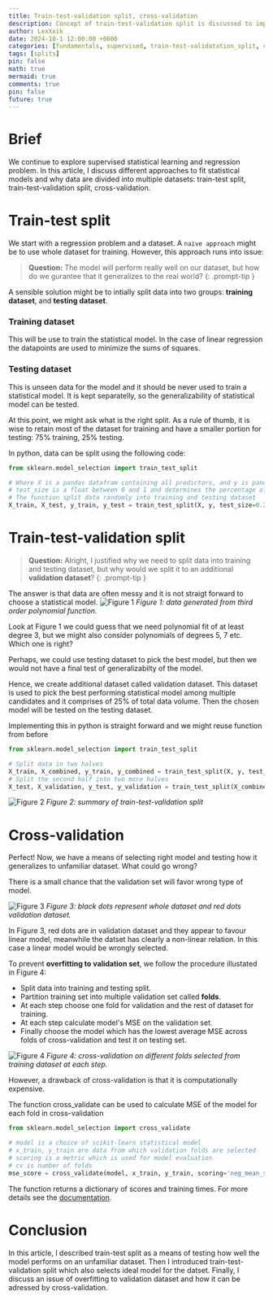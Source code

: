```yaml
---
title: Train-test-validation split, cross-validation
description: Concept of train-test-validation split is discussed to improve model performance. In addition, a related concept of cross-validation is discussed.
author: LexXxik
date: 2024-10-1 12:00:00 +0000
categories: [fundamentals, supervised, train-test-validatation_split, cross-validation]
tags: [splits]
pin: false
math: true
mermaid: true
comments: true
pin: false
future: true
---
```


# Brief
We continue to explore supervised statistical learning and regression problem. In this article, I discuss different approaches to fit statistical models and why data are divided into multiple datasets: train-test split, train-test-validation split, cross-validation.

# Train-test split

We start with a regression problem and a dataset. A ``naive approach`` might be to use whole dataset for training. However, this approach runs into issue:

> **Question:** The model will perform really well on our dataset, but how do we gurantee that it generalizes to the real world?
{: .prompt-tip }

A sensible solution might be to intially split data into two groups: **training dataset**, and **testing dataset**.

### Training dataset
This will be use to train the statistical model. In the case of linear regression the datapoints are used to minimize the sums of squares. 

### Testing dataset
This is unseen data for the model and it should be never used to train a statistical model. It is kept separatelly, so the generalizability of statistical model can be tested.

At this point, we might ask what is the right split. As a rule of thumb, it is wise to retain most of the dataset for training and have a smaller portion for testing: 75% training, 25% testing.

In python, data can be split using the following code:

```python
from sklearn.model_selection import train_test_split

# Where X is a pandas datafram containing all predictors, and y is pandas series containing all dependent variables
# test_size is a float between 0 and 1 and determines the percentage of split.
# The function split data randomly into training and testing dataset
X_train, X_test, y_train, y_test = train_test_split(X, y, test_size=0.25)
```

# Train-test-validation split

> **Question:** Alright, I justified why we need to split data into training and testing dataset, but why would we split it to an additional **validation dataset**?
{: .prompt-tip }

The answer is that data are often messy and it is not straigt forward to choose a statistical model. 
![Figure 1](../blog_images/2024-10-1/data.png)
_Figure 1: data generated from third order polynomial function._

Look at Figure 1 we could guess that we need polynomial fit of at least degree 3, but we might also consider polynomials of degrees 5, 7 etc. Which one is right? 

Perhaps, we could use testing dataset to pick the best model, but then we would not have a final test of generalizabilty of the model.

Hence, we create additional dataset called validation dataset. This dataset is used to pick the best performing statistical model among multiple candidates and it comprises of 25% of total data volume. Then the chosen model will be tested on the testing dataset.

Implementing this in python is straight forward and we might reuse function from before
```python
from sklearn.model_selection import train_test_split

# Split data in two halves
X_train, X_combined, y_train, y_combined = train_test_split(X, y, test_size=0.5)
# Split the second half into two more halves
X_test, X_validation, y_test, y_validation = train_test_split(X_combined, y_combined, test_size=0.5)
```
![Figure 2](../blog_images/2024-10-1/train-test-validation.png)
_Figure 2: summary of train-test-validation split_

# Cross-validation

Perfect! Now, we have a means of selecting right model and testing how it generalizes to unfamiliar dataset. What could go wrong? 

There is a small chance that the validation set will favor wrong type of model. 

![Figure 3](../blog_images/2024-10-1/favoring-dataset.png)
_Figure 3: black dots represent whole dataset and red dots validation dataset._

In Figure 3, red dots are in validation dataset and they appear to favour linear model, meanwhile the datset has clearly a non-linear relation. In this case a linear model would be wrongly selected.

To prevent **overfitting to validation set**, we follow the procedure illustated in Figure 4:
- Split data into training and testing split.
- Partition training set into multiple validation set called **folds**.
- At each step choose one fold for validation and the rest of dataset for training.
- At each step calculate model's MSE on the validation set.
- Finally choose the model which has the lowest average MSE across folds of cross-validation and test it on testing set.

![Figure 4](../blog_images/2024-10-1/favoring-dataset.png)
_Figure 4: cross-validation on different folds selected from training dataset at each step._

However, a drawback of cross-validation is that it is computationally expensive.

The function cross_validate can be used to calculate MSE of the model for each fold in cross-validation
```python
from sklearn.model_selection import cross_validate

# model is a choice of scikit-learn statistical model
# x_train, y_train are data from which validation folds are selected
# scoring is a metric which is used for model evaluation
# cv is number of folds
mse_score = cross_validate(model, x_train, y_train, scoring='neg_mean_squared_error', cv=10)

```
The function returns a dictionary of scores and training times. For more details see the [documentation](https://scikit-learn.org/stable/modules/generated/sklearn.model_selection.cross_validate.html).

# Conclusion

In this article, I described train-test split as a means of testing how well the model performs on an unfamiliar dataset. Then I introduced train-test-validation split which also selects ideal model for the datset. Finally, I discuss an issue of overfitting to validation dataset and how it can be adressed by cross-validation.